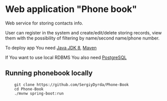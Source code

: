 
Web application "Phone book"
=======================================

Web service for storing contacts info.

User can register in the system and create/edit/delete storing records,
view them with the possibility of filtering by name/second name/phone number.

To deploy app You need <a href="http://www.oracle.com/technetwork/pt/java/javase/downloads/jdk8-downloads-2133151.html">Java JDK 8</a>, <a href="https://maven.apache.org/download.cgi">Maven</a>
<p>If You want to use local RDBMS You also need  <a href="https://www.postgresql.org/download/">PostgreSQL</a></p>

## Running phonebook locally
```
	git clone https://github.com/SergiyDyrda/Phone-Book
	cd Phone-Book
	./mvnw spring-boot:run
	
```

